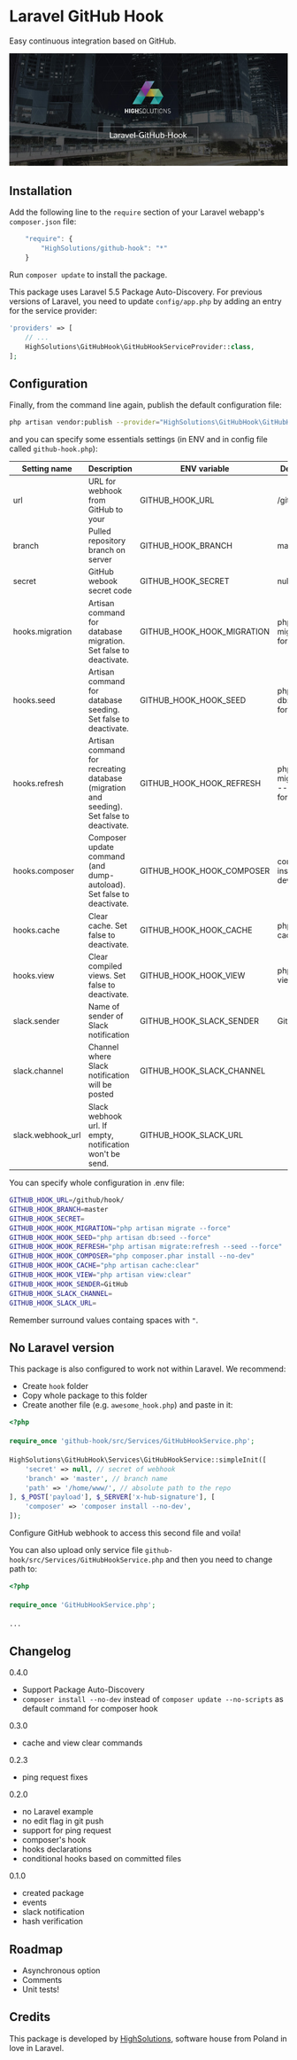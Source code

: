 Laravel GitHub Hook
===================

Easy continuous integration based on GitHub.

![Laravel-GitHub-Hook by HighSolutions](https://raw.githubusercontent.com/highsolutions/laravel-github-hook/master/intro.jpg)

Installation
------------

Add the following line to the `require` section of your Laravel webapp's `composer.json` file:

```javascript
    "require": {
        "HighSolutions/github-hook": "*"
    }
```

Run `composer update` to install the package.

This package uses Laravel 5.5 Package Auto-Discovery.
For previous versions of Laravel, you need to update `config/app.php` by adding an entry for the service provider:

```php
'providers' => [
    // ...
    HighSolutions\GitHubHook\GitHubHookServiceProvider::class,
];
```

Configuration
-------------

Finally, from the command line again, publish the default configuration file:

```bash
php artisan vendor:publish --provider="HighSolutions\GitHubHook\GitHubHookServiceProvider"
```

and you can specify some essentials settings (in ENV and in config file called `github-hook.php`):

| Setting name      | Description                                                                               | ENV variable               | Default value                             |
|-------------------|-------------------------------------------------------------------------------------------|----------------------------|-------------------------------------------|
| url               | URL for webhook from GitHub to your                                                       | GITHUB_HOOK_URL            | /github/hook/                             |
| branch            | Pulled repository branch on server                                                        | GITHUB_HOOK_BRANCH         | master                                    |
| secret            | GitHub webook secret code                                                                 | GITHUB_HOOK_SECRET         | null                                      |
| hooks.migration   | Artisan command for database migration. Set false to deactivate.                          | GITHUB_HOOK_HOOK_MIGRATION | php artisan migrate --force               |
| hooks.seed        | Artisan command for database seeding. Set false to deactivate.                            | GITHUB_HOOK_HOOK_SEED      | php artisan db:seed --force               |
| hooks.refresh     | Artisan command for recreating database (migration and seeding). Set false to deactivate. | GITHUB_HOOK_HOOK_REFRESH   | php artisan migrate:refresh --seed --force |
| hooks.composer    | Composer update command (and dump-autoload). Set false to deactivate.                     | GITHUB_HOOK_HOOK_COMPOSER  | composer install --no-dev                 |
| hooks.cache       | Clear cache. Set false to deactivate.                                                     | GITHUB_HOOK_HOOK_CACHE     | php artisan cache:clear                   |
| hooks.view        | Clear compiled views. Set false to deactivate.                                            | GITHUB_HOOK_HOOK_VIEW      | php artisan view:clear                    |
| slack.sender      | Name of sender of Slack notification                                                      | GITHUB_HOOK_SLACK_SENDER   | GitHub Hook                               |
| slack.channel     | Channel where Slack notification will be posted                                           | GITHUB_HOOK_SLACK_CHANNEL  |                                           |
| slack.webhook_url | Slack webhook url. If empty, notification won't be send.                                  | GITHUB_HOOK_SLACK_URL      |                                           |

You can specify whole configuration in .env file:

```bash
GITHUB_HOOK_URL=/github/hook/
GITHUB_HOOK_BRANCH=master
GITHUB_HOOK_SECRET=
GITHUB_HOOK_HOOK_MIGRATION="php artisan migrate --force"
GITHUB_HOOK_HOOK_SEED="php artisan db:seed --force"
GITHUB_HOOK_HOOK_REFRESH="php artisan migrate:refresh --seed --force"
GITHUB_HOOK_HOOK_COMPOSER="php composer.phar install --no-dev"
GITHUB_HOOK_HOOK_CACHE="php artisan cache:clear"
GITHUB_HOOK_HOOK_VIEW="php artisan view:clear"
GITHUB_HOOK_HOOK_SENDER=GitHub
GITHUB_HOOK_SLACK_CHANNEL=
GITHUB_HOOK_SLACK_URL=
```

Remember surround values containg spaces with `"`.

No Laravel version
------------------

This package is also configured to work not within Laravel. We recommend:
- Create `hook` folder 
- Copy whole package to this folder
- Create another file (e.g. `awesome_hook.php`) and paste in it:

```php
<?php

require_once 'github-hook/src/Services/GitHubHookService.php';

HighSolutions\GitHubHook\Services\GitHubHookService::simpleInit([
    'secret' => null, // secret of webhook
    'branch' => 'master', // branch name
    'path' => '/home/www/', // absolute path to the repo
], $_POST['payload'], $_SERVER['x-hub-signature'], [
    'composer' => 'composer install --no-dev',
]);
```

Configure GitHub webhook to access this second file and voila!

You can also upload only service file `github-hook/src/Services/GitHubHookService.php` and then you need to change path to:

```php
<?php

require_once 'GitHubHookService.php';

...
```

Changelog
---------

0.4.0
- Support Package Auto-Discovery
- `composer install --no-dev` instead of `composer update --no-scripts` as default command for composer hook

0.3.0
- cache and view clear commands

0.2.3
- ping request fixes

0.2.0

- no Laravel example
- no edit flag in git push
- support for ping request
- composer's hook
- hooks declarations
- conditional hooks based on committed files

0.1.0

- created package
- events
- slack notification
- hash verification

Roadmap
-------

* Asynchronous option
* Comments
* Unit tests!

Credits
-------

This package is developed by [HighSolutions](http://highsolutions.pl), software house from Poland in love in Laravel.
